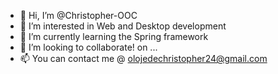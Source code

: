 - 👋 Hi, I’m @Christopher-OOC
- 👀 I’m interested in Web and Desktop development
- 🌱 I’m currently learning the Spring framework
- 💞️ I’m looking to collaborate!
 on ...
- 📫 You can contact me @ olojedechristopher24@gmail.com

<!---
Christopher-OOC/Christopher-OOC is a ✨ special ✨ repository because its `README.md` (this file) appears on your GitHub profile.
You can click the Preview link to take a look at your changes.
--->
